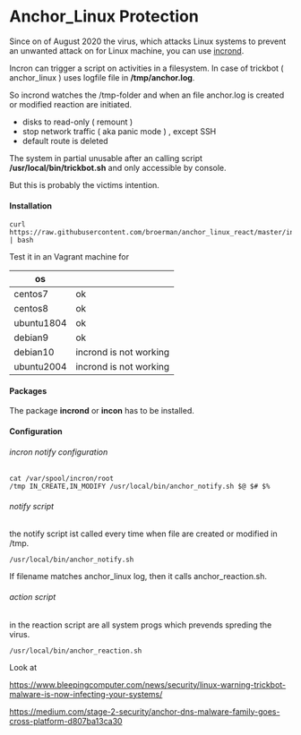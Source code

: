# Anchor_Linux Protection

Since on of August 2020 the virus, which attacks Linux systems to prevent an unwanted attack on for Linux machine, you can use [incrond](https://github.com/blt/incron). 

Incron can trigger a script on activities in a filesystem. In case of trickbot ( anchor_linux ) uses logfile file in   **/tmp/anchor.log**. 

So incrond watches the /tmp-folder and when an file anchor.log is created or modified reaction are initiated.

- disks to read-only ( remount )
- stop network traffic ( aka panic mode ) , except SSH
- default route is deleted

The system in partial unusable  after an  calling  script  **/usr/local/bin/trickbot.sh** and only accessible by console.

But  this is probably the victims intention.

#### Installation 

    curl https://raw.githubusercontent.com/broerman/anchor_linux_react/master/install.sh | bash 

Test it in an Vagrant machine for

| os         |                        |
| ---------- | ---------------------- |
| centos7    | ok                     |
| centos8    | ok                     |
| ubuntu1804 | ok                     |
| debian9    | ok                     |
| debian10   | incrond is not working |
| ubuntu2004 | incrond is not working |

  

#### Packages

The package **incrond**  or **incon** has to be installed.

#### Configuration

###### incron notify configuration  

    cat /var/spool/incron/root
    /tmp IN_CREATE,IN_MODIFY /usr/local/bin/anchor_notify.sh $@ $# $%

###### notify script

the notify script ist called every time when file are created or modified in /tmp.  

    /usr/local/bin/anchor_notify.sh

If filename matches anchor_linux log, then it calls anchor_reaction.sh.

###### action script

in the reaction script are all system progs which prevends spreding the virus.



    /usr/local/bin/anchor_reaction.sh



Look at 

https://www.bleepingcomputer.com/news/security/linux-warning-trickbot-malware-is-now-infecting-your-systems/

https://medium.com/stage-2-security/anchor-dns-malware-family-goes-cross-platform-d807ba13ca30
